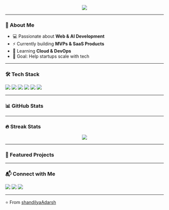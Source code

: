 <!-- Header Banner -->
<p align="center">
  <img src="https://readme-typing-svg.herokuapp.com?size=28&color=00e676&center=true&vCenter=true&width=600&lines=👋+Hi+I'm+Adarsh_Shandilya;Full+Stack+Developer;AI+%26+SaaS+Builder;Turning+Ideas+into+Products" />
</p>

---

<!-- About Me -->
### 🚀 About Me  
- 💻 Passionate about **Web & AI Development**  
- ⚡ Currently building **MVPs & SaaS Products**  
- 🌱 Learning **Cloud & DevOps**  
- 🎯 Goal: Help startups scale with tech  

---

<!-- Tech Stack -->
### 🛠️ Tech Stack  
<p>
  <img src="https://img.shields.io/badge/Code-JavaScript-yellow?style=for-the-badge&logo=javascript" />
  <img src="https://img.shields.io/badge/Code-Node.js-green?style=for-the-badge&logo=node.js" />
  <img src="https://img.shields.io/badge/Code-React-blue?style=for-the-badge&logo=react" />
  <img src="https://img.shields.io/badge/Code-Python-3776AB?style=for-the-badge&logo=python" />
  <img src="https://img.shields.io/badge/Cloud-AWS-orange?style=for-the-badge&logo=amazonaws" />
  <img src="https://img.shields.io/badge/DB-PostgreSQL-blue?style=for-the-badge&logo=postgresql" />
</p>

---

<!-- GitHub Stats -->
### 📊 GitHub Stats  


---

<!-- Streaks -->
### 🔥 Streak Stats  
<p align="center">
  <img src="https://streak-stats.demolab.com?user=YOUR_USERNAME&theme=radical&hide_border=false" />
</p>

---

<!-- Projects -->
### 📂 Featured Projects  
  

---

<!-- Contact -->
### 📬 Connect with Me  
<p>
  <a href="https://linkedin.com/in/adarsh-shandilya-509307299"><img src="https://img.shields.io/badge/LinkedIn-0e76a8?style=for-the-badge&logo=linkedin" /></a>
  <a href="mailto:yashtiwari075@gmail.com"><img src="https://img.shields.io/badge/Email-D14836?style=for-the-badge&logo=gmail" /></a>
  <a href="https://twitter.com/shandilyAdarsh"><img src="https://img.shields.io/badge/Twitter-1DA1F2?style=for-the-badge&logo=twitter" /></a>
</p>

---

⭐️ From [shandilyaAdarsh](https://github.com/shandilyaAdarsh)

